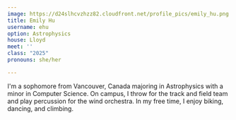 ```yaml
---
image: https://d24slhcvzhzz82.cloudfront.net/profile_pics/emily_hu.png
title: Emily Hu
username: ehu
option: Astrophysics
house: Lloyd
meet: ''
class: "2025"
pronouns: she/her

---
```

I'm a sophomore from Vancouver, Canada majoring in Astrophysics with a minor in Computer Science. On campus, I throw for the track and field team and play percussion for the wind orchestra. In my free time, I enjoy biking, dancing, and climbing.